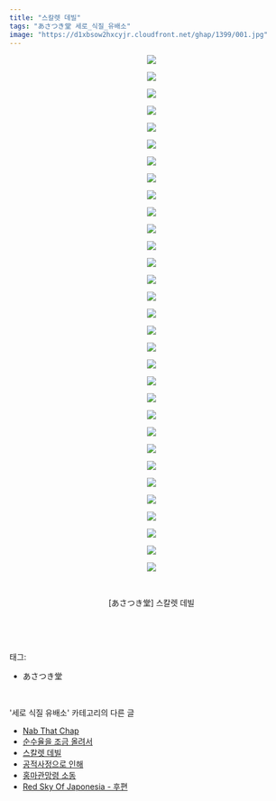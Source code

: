 ```yaml
---
title: "스칼렛 데빌"
tags: "あさつき堂 세로_식질_유배소"
image: "https://d1xbsow2hxcyjr.cloudfront.net/ghap/1399/001.jpg"
---
```

<div class="article">
<p style="text-align: center; clear: none; float: none;"><img src="{{ site.imgserver10 }}/ghap/1399/001.jpg"/></p>
<p style="text-align: center; clear: none; float: none;"><img src="{{ site.imgserver10 }}/ghap/1399/002.jpg"/></p>
<p style="text-align: center; clear: none; float: none;"><img src="{{ site.imgserver10 }}/ghap/1399/003.jpg"/></p>
<p style="text-align: center; clear: none; float: none;"><img src="{{ site.imgserver10 }}/ghap/1399/004.jpg"/></p>
<p style="text-align: center; clear: none; float: none;"><img src="{{ site.imgserver10 }}/ghap/1399/005.jpg"/></p>
<p style="text-align: center; clear: none; float: none;"><img src="{{ site.imgserver10 }}/ghap/1399/006.jpg"/></p>
<p style="text-align: center; clear: none; float: none;"><img src="{{ site.imgserver10 }}/ghap/1399/007.jpg"/></p>
<p style="text-align: center; clear: none; float: none;"><img src="{{ site.imgserver10 }}/ghap/1399/008.jpg"/></p>
<p style="text-align: center; clear: none; float: none;"><img src="{{ site.imgserver10 }}/ghap/1399/009.jpg"/></p>
<p style="text-align: center; clear: none; float: none;"><img src="{{ site.imgserver10 }}/ghap/1399/010.jpg"/></p>
<p style="text-align: center; clear: none; float: none;"><img src="{{ site.imgserver10 }}/ghap/1399/011.jpg"/></p>
<p style="text-align: center; clear: none; float: none;"><img src="{{ site.imgserver10 }}/ghap/1399/012.jpg"/></p>
<p style="text-align: center; clear: none; float: none;"><img src="{{ site.imgserver10 }}/ghap/1399/013.jpg"/></p>
<p style="text-align: center; clear: none; float: none;"><img src="{{ site.imgserver10 }}/ghap/1399/014.jpg"/></p>
<p style="text-align: center; clear: none; float: none;"><img src="{{ site.imgserver10 }}/ghap/1399/015.jpg"/></p>
<p style="text-align: center; clear: none; float: none;"><img src="{{ site.imgserver10 }}/ghap/1399/016.jpg"/></p>
<p style="text-align: center; clear: none; float: none;"><img src="{{ site.imgserver10 }}/ghap/1399/017.jpg"/></p>
<p style="text-align: center; clear: none; float: none;"><img src="{{ site.imgserver10 }}/ghap/1399/018.jpg"/></p>
<p style="text-align: center; clear: none; float: none;"><img src="{{ site.imgserver10 }}/ghap/1399/019.jpg"/></p>
<p style="text-align: center; clear: none; float: none;"><img src="{{ site.imgserver10 }}/ghap/1399/020.jpg"/></p>
<p style="text-align: center; clear: none; float: none;"><img src="{{ site.imgserver10 }}/ghap/1399/021.jpg"/></p>
<p style="text-align: center; clear: none; float: none;"><img src="{{ site.imgserver10 }}/ghap/1399/022.jpg"/></p>
<p style="text-align: center; clear: none; float: none;"><img src="{{ site.imgserver10 }}/ghap/1399/023.jpg"/></p>
<p style="text-align: center; clear: none; float: none;"><img src="{{ site.imgserver10 }}/ghap/1399/024.jpg"/></p>
<p style="text-align: center; clear: none; float: none;"><img src="{{ site.imgserver10 }}/ghap/1399/025.jpg"/></p>
<p style="text-align: center; clear: none; float: none;"><img src="{{ site.imgserver10 }}/ghap/1399/026.jpg"/></p>
<p style="text-align: center; clear: none; float: none;"><img src="{{ site.imgserver10 }}/ghap/1399/027.jpg"/></p>
<p style="text-align: center; clear: none; float: none;"><img src="{{ site.imgserver10 }}/ghap/1399/028.jpg"/></p>
<p style="text-align: center; clear: none; float: none;"><img src="{{ site.imgserver10 }}/ghap/1399/029.jpg"/></p>
<p style="text-align: center; clear: none; float: none;"><img src="{{ site.imgserver10 }}/ghap/1399/030.jpg"/></p>
<p style="text-align: center; clear: none; float: none;"><img src="{{ site.imgserver10 }}/ghap/1399/031.jpg"/></p>
<p style="text-align: center; clear: none; float: none;"><br/></p>
<p style="text-align: center; clear: none; float: none;">[あさつき堂] 스칼렛 데빌</p>
<p><br/></p>
</div><br/>
<div class="tagTrail">
<p>태그: </p>
<ul>
<li>あさつき堂</li>
</ul>
</div><br/>
<div class="another">
<p>'세로 식질 유배소' 카테고리의 다른 글</p>
<ul>
<li><a href="/ghap_1439">Nab That Chap</a></li>
<li><a href="/ghap_1429">순수율을 조금 올려서</a></li>
<li><a href="/ghap_1399">스칼렛 데빌</a></li>
<li><a href="/ghap_1381">공적사정으로 인해</a></li>
<li><a href="/ghap_1344">홍마관망령 소동</a></li>
<li><a href="/ghap_1293">Red Sky Of Japonesia - 후편</a></li>
</ul>
</div><br/>
<div class="cb_module cb_fluid">
<div class="cb_wrt cb_profile">
</div><!-- commentList close -->
</div><br/>
